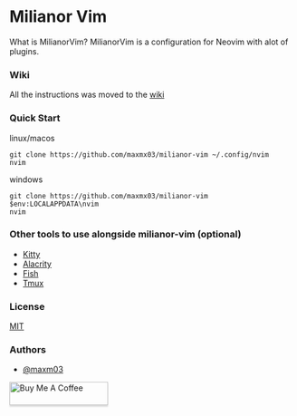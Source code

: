 # Milianor Vim

What is MilianorVim? MilianorVim is a configuration for Neovim with alot of plugins.

### Wiki

All the instructions was moved to the [wiki](https://github.com/maxmx03/milianor-vim/wiki)

### Quick Start

linux/macos

```
git clone https://github.com/maxmx03/milianor-vim ~/.config/nvim
nvim
```

windows

```
git clone https://github.com/maxmx03/milianor-vim $env:LOCALAPPDATA\nvim
nvim
```

### Other tools to use alongside milianor-vim (optional)

- [Kitty](https://sw.kovidgoyal.net/kitty/)
- [Alacrity](https://github.com/alacritty/alacritty)
- [Fish](https://fishshell.com/)
- [Tmux](https://github.com/tmux/tmux)

### License

[MIT](https://choosealicense.com/licenses/mit/)

### Authors

- [@maxm03](https://github.com/maxmx03)

<a href="https://www.buymeacoffee.com/milianor" target="_blank"><img src="https://www.buymeacoffee.com/assets/img/custom_images/orange_img.png" alt="Buy Me A Coffee" style="height: 41px !important;width: 174px !important;box-shadow: 0px 3px 2px 0px rgba(190, 190, 190, 0.5) !important;-webkit-box-shadow: 0px 3px 2px 0px rgba(190, 190, 190, 0.5) !important;" ></a>
